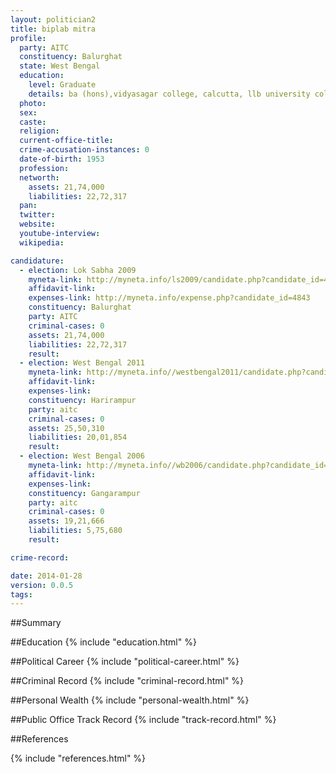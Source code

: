 ```yaml
---
layout: politician2
title: biplab mitra
profile: 
  party: AITC
  constituency: Balurghat
  state: West Bengal
  education: 
    level: Graduate
    details: ba (hons),vidyasagar college, calcutta, llb university college of law
  photo: 
  sex: 
  caste: 
  religion: 
  current-office-title: 
  crime-accusation-instances: 0
  date-of-birth: 1953
  profession: 
  networth: 
    assets: 21,74,000
    liabilities: 22,72,317
  pan: 
  twitter: 
  website: 
  youtube-interview: 
  wikipedia: 

candidature: 
  - election: Lok Sabha 2009
    myneta-link: http://myneta.info/ls2009/candidate.php?candidate_id=4843
    affidavit-link: 
    expenses-link: http://myneta.info/expense.php?candidate_id=4843
    constituency: Balurghat 
    party: AITC
    criminal-cases: 0
    assets: 21,74,000
    liabilities: 22,72,317
    result:  
  - election: West Bengal 2011
    myneta-link: http://myneta.info//westbengal2011/candidate.php?candidate_id=90
    affidavit-link: 
    expenses-link: 
    constituency: Harirampur 
    party: aitc
    criminal-cases: 0
    assets: 25,50,310
    liabilities: 20,01,854
    result:  
  - election: West Bengal 2006
    myneta-link: http://myneta.info//wb2006/candidate.php?candidate_id=148
    affidavit-link: 
    expenses-link: 
    constituency: Gangarampur 
    party: aitc
    criminal-cases: 0
    assets: 19,21,666
    liabilities: 5,75,680
    result:  

crime-record: 

date: 2014-01-28
version: 0.0.5
tags: 
---
```

##Summary


##Education
{% include "education.html" %}


##Political Career
{% include "political-career.html" %}


##Criminal Record
{% include "criminal-record.html" %}


##Personal Wealth
{% include "personal-wealth.html" %}


##Public Office Track Record
{% include "track-record.html" %}


##References


{% include "references.html" %}